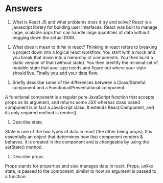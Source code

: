 # Answers

1.  What is React JS and what problems does it try and solve?
    React is a javascript library for building user interfaces. React was built to manage large, scalable apps that can handle large quantities of data without bogging down the actual DOM.

1)  What does it mean to _think_ in react?
    Thinking in react refers to breaking a project down into a logical react workflow. You start with a mock and you break that down into a hierarchy of components. You then build a static version of that (without state). You then identify the minimal set of mutable state that your app needs and figure out where your state should live. Finally you add your data flow.

1.  Briefly describe some of the differences between a Class/Stateful component and a Functional/Presentational component.

A functional component is a regular pure JavaScript function that accepts props as its argument, and returns some JSX whereas class based component is in fact a JavaScript class. It extends React.Component, and its only required method is render().

1.  Describe state.

State is one of the two types of data in react (the other being props). It is essentially an object that determines how that component renders & behaves. It is created in the component and is changeable by using the setState() method.

1.  Describe props.

Props stands for properties and also manages data in react. Props, unlike state, is passed to the component, similar to how an argument is passed to a function.
